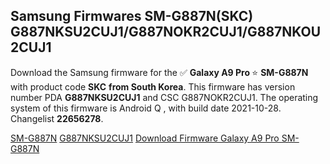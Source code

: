 <h2>Samsung Firmwares SM-G887N(SKC) G887NKSU2CUJ1/G887NOKR2CUJ1/G887NKOU2CUJ1</h2>
Download the Samsung firmware for the ✅ <strong>Galaxy A9 Pro </strong> ⭐ <strong>SM-G887N</strong> with product code <strong>SKC</strong> <strong> from South Korea</strong>. This firmware has version number PDA <strong>G887NKSU2CUJ1</strong> and CSC G887NOKR2CUJ1. The operating system of this firmware is Android Q , with build date 2021-10-28. Changelist <strong>22656278</strong>.


[SM-G887N](https://samfirm.shop/samsung/model/SM-G887N)
[G887NKSU2CUJ1](https://samfirm.shop/samsung/pda/G887NKSU2CUJ1)
[Download Firmware Galaxy A9 Pro SM-G887N](https://samfirm.shop/samsung/firmware/469239)

